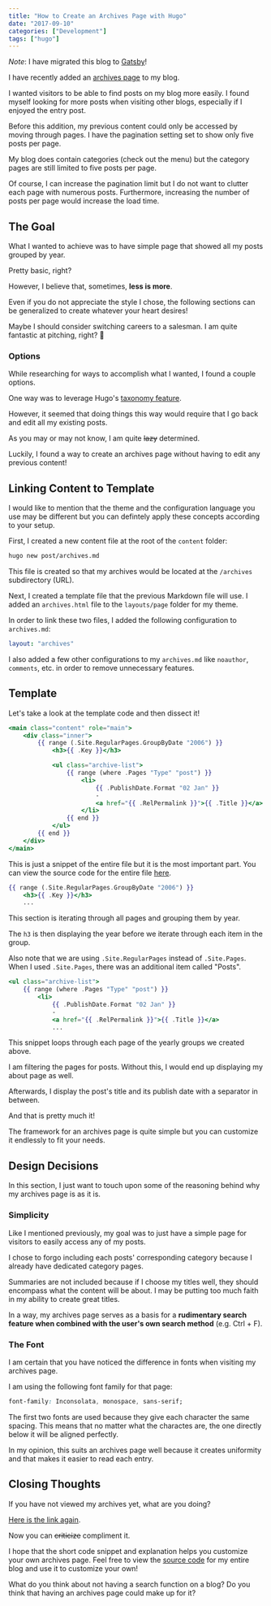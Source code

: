 ```yaml
---
title: "How to Create an Archives Page with Hugo"
date: "2017-09-10"
categories: ["Development"]
tags: ["hugo"]
---
```


*Note*: I have migrated this blog to [Gatsby](/blog/migrating-to-gatsby-and-netlify)!

I have recently added an [archives page](/archives) to my blog.

I wanted visitors to be able to find posts on my blog more easily. I found myself looking for more posts when visiting other blogs, especially if I enjoyed the entry post.

Before this addition, my previous content could only be accessed by moving through pages. I have the pagination setting set to show only five posts per page.

My blog does contain categories (check out the menu) but the category pages are still limited to five posts per page.

Of course, I can increase the pagination limit but I do not want to clutter each page with numerous posts. Furthermore, increasing the number of posts per page would increase the load time.

## The Goal

What I wanted to achieve was to have simple page that showed all my posts grouped by year.

Pretty basic, right?

However, I believe that, sometimes, **less is more**.

Even if you do not appreciate the style I chose, the following sections can be generalized to create whatever your heart desires!

Maybe I should consider switching careers to a salesman. I am quite fantastic at pitching, right? 🙂

### Options

While researching for ways to accomplish what I wanted, I found a couple options.

One way was to leverage Hugo's [taxonomy feature](https://gohugo.io/content-management/taxonomies/).

However, it seemed that doing things this way would require that I go back and edit all my existing posts. 

As you may or may not know, I am quite ~~lazy~~ determined.

Luckily, I found a way to create an archives page without having to edit any previous content!

## Linking Content to Template

I would like to mention that the theme and the configuration language you use may be different but you can defintely apply these concepts according to your setup.

First, I created a new content file at the root of the ```content``` folder:

```bash
hugo new post/archives.md
```

This file is created so that my archives would be located at the ```/archives``` subdirectory (URL).

Next, I created a template file that the previous Markdown file will use. I added an ```archives.html``` file to the ```layouts/page``` folder for my theme.

In order to link these two files, I added the following configuration to ```archives.md```:

```yaml
layout: "archives"
```

I also added a few other configurations to my ```archives.md``` like ```noauthor```, ```comments```, etc. in order to remove unnecessary features.

## Template

Let's take a look at the template code and then dissect it!

```handlebars
<main class="content" role="main">
    <div class="inner">
        {{ range (.Site.RegularPages.GroupByDate "2006") }}
            <h3>{{ .Key }}</h3>

            <ul class="archive-list">
                {{ range (where .Pages "Type" "post") }}
                    <li>
                        {{ .PublishDate.Format "02 Jan" }}
                        - 
                        <a href="{{ .RelPermalink }}">{{ .Title }}</a>
                    </li>
                {{ end }}
            </ul>
        {{ end }}
    </div>
</main>
```

This is just a snippet of the entire file but it is the most important part. You can view the source code for the entire file [here](https://github.com/davidlamt/hugo-theme-casper/blob/master/layouts/page/archives.html).

```handlebars
{{ range (.Site.RegularPages.GroupByDate "2006") }}
    <h3>{{ .Key }}</h3>
    ...
```

This section is iterating through all pages and grouping them by year.

The ```h3``` is then displaying the year before we iterate through each item in the group.

Also note that we are using ```.Site.RegularPages``` instead of ```.Site.Pages```. When I used ```.Site.Pages```, there was an additional item called "Posts".

```handlebars
<ul class="archive-list">
    {{ range (where .Pages "Type" "post") }}
        <li>
            {{ .PublishDate.Format "02 Jan" }}
            - 
            <a href="{{ .RelPermalink }}">{{ .Title }}</a>
            ...
```

This snippet loops through each page of the yearly groups we created above.

I am filtering the pages for posts. Without this, I would end up displaying my about page as well.

Afterwards, I display the post's title and its publish date with a separator in between.

And that is pretty much it!

The framework for an archives page is quite simple but you can customize it endlessly to fit your needs. 

## Design Decisions

In this section, I just want to touch upon some of the reasoning behind why my archives page is as it is.

### Simplicity

Like I mentioned previously, my goal was to just have a simple page for visitors to easily access any of my posts.

I chose to forgo including each posts' corresponding category because I already have dedicated category pages.

Summaries are not included because if I choose my titles well, they should encompass what the content will be about. I may be putting too much faith in my ability to create great titles.

In a way, my archives page serves as a basis for a **rudimentary search feature when combined with the user's own search method** (e.g. Ctrl + F).

### The Font

I am certain that you have noticed the difference in fonts when visiting my archives page.

I am using the following font family for that page:

```css
font-family: Inconsolata, monospace, sans-serif;
```

The first two fonts are used because they give each character the same spacing. This means that no matter what the charactes are, the one directly below it will be aligned perfectly.

In my opinion, this suits an archives page well because it creates uniformity and that makes it easier to read each entry.

## Closing Thoughts

If you have not viewed my archives yet, what are you doing? 

[Here is the link again](/archives).

Now you can ~~criticize~~ compliment it.

I hope that the short code snippet and explanation helps you customize your own archives page. Feel free to view the [source code](https://github.com/davidlamt/hugo-theme-casper/) for my entire blog and use it to customize your own!

What do you think about not having a search function on a blog? Do you think that having an archives page could make up for it?